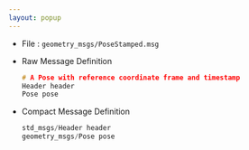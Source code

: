 ```yaml
---
layout: popup
---
```


- File : `geometry_msgs/PoseStamped.msg`
- Raw Message Definition

  ```c
  # A Pose with reference coordinate frame and timestamp
  Header header
  Pose pose
  ```

- Compact Message Definition

  ```c
  std_msgs/Header header
  geometry_msgs/Pose pose
  ```
